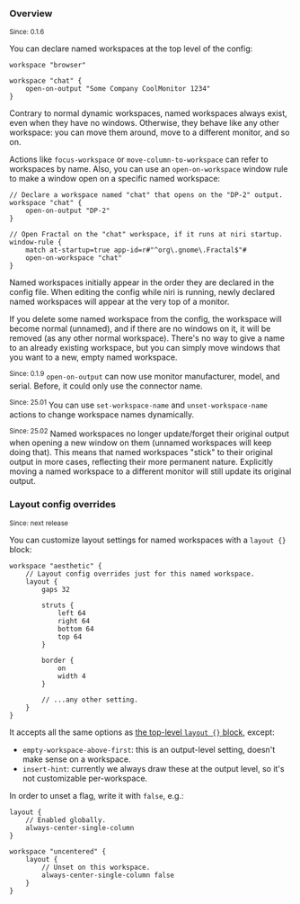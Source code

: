 ### Overview

<sup>Since: 0.1.6</sup>

You can declare named workspaces at the top level of the config:

```kdl
workspace "browser"

workspace "chat" {
    open-on-output "Some Company CoolMonitor 1234"
}
```

Contrary to normal dynamic workspaces, named workspaces always exist, even when they have no windows.
Otherwise, they behave like any other workspace: you can move them around, move to a different monitor, and so on.

Actions like `focus-workspace` or `move-column-to-workspace` can refer to workspaces by name.
Also, you can use an `open-on-workspace` window rule to make a window open on a specific named workspace:

```kdl
// Declare a workspace named "chat" that opens on the "DP-2" output.
workspace "chat" {
    open-on-output "DP-2"
}

// Open Fractal on the "chat" workspace, if it runs at niri startup.
window-rule {
    match at-startup=true app-id=r#"^org\.gnome\.Fractal$"#
    open-on-workspace "chat"
}
```

Named workspaces initially appear in the order they are declared in the config file.
When editing the config while niri is running, newly declared named workspaces will appear at the very top of a monitor.

If you delete some named workspace from the config, the workspace will become normal (unnamed), and if there are no windows on it, it will be removed (as any other normal workspace).
There's no way to give a name to an already existing workspace, but you can simply move windows that you want to a new, empty named workspace.

<sup>Since: 0.1.9</sup> `open-on-output` can now use monitor manufacturer, model, and serial.
Before, it could only use the connector name.

<sup>Since: 25.01</sup> You can use `set-workspace-name` and `unset-workspace-name` actions to change workspace names dynamically.

<sup>Since: 25.02</sup> Named workspaces no longer update/forget their original output when opening a new window on them (unnamed workspaces will keep doing that).
This means that named workspaces "stick" to their original output in more cases, reflecting their more permanent nature.
Explicitly moving a named workspace to a different monitor will still update its original output.

### Layout config overrides

<sup>Since: next release</sup>

You can customize layout settings for named workspaces with a `layout {}` block:

```kdl
workspace "aesthetic" {
    // Layout config overrides just for this named workspace.
    layout {
        gaps 32

        struts {
            left 64
            right 64
            bottom 64
            top 64
        }

        border {
            on
            width 4
        }

        // ...any other setting.
    }
}
```

It accepts all the same options as [the top-level `layout {}` block](./Configuration:-Layout), except:

*   `empty-workspace-above-first`: this is an output-level setting, doesn't make sense on a workspace.
*   `insert-hint`: currently we always draw these at the output level, so it's not customizable per-workspace.

In order to unset a flag, write it with `false`, e.g.:

```kdl
layout {
    // Enabled globally.
    always-center-single-column
}

workspace "uncentered" {
    layout {
        // Unset on this workspace.
        always-center-single-column false
    }
}
```
